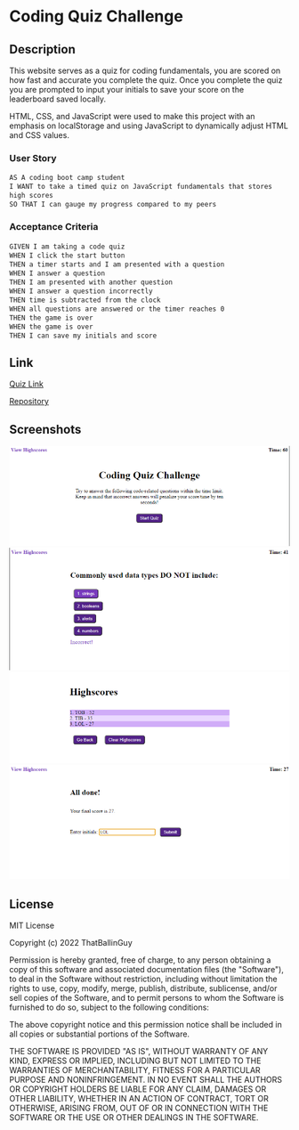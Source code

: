 # Coding Quiz Challenge 

## Description

This website serves as a quiz for coding fundamentals, you are scored on how fast and accurate you complete the quiz. Once you complete the quiz you are prompted to input your initials to save your score on the leaderboard saved locally.

HTML, CSS, and JavaScript were used to make this project with an emphasis on localStorage and using JavaScript to dynamically adjust HTML and CSS values.

### User Story

```
AS A coding boot camp student
I WANT to take a timed quiz on JavaScript fundamentals that stores high scores
SO THAT I can gauge my progress compared to my peers
```

### Acceptance Criteria

```
GIVEN I am taking a code quiz
WHEN I click the start button
THEN a timer starts and I am presented with a question
WHEN I answer a question
THEN I am presented with another question
WHEN I answer a question incorrectly
THEN time is subtracted from the clock
WHEN all questions are answered or the timer reaches 0
THEN the game is over
WHEN the game is over
THEN I can save my initials and score
```

## Link

[Quiz Link](https://thatballinguy.github.io/Code-Quiz/)

[Repository](https://github.com/ThatBallinGuy/Code-Quiz)

## Screenshots
![Screenshot png](assets/images/Start.png)
![Screenshot png](assets/images/Question.png)
![Screenshot png](assets/images/Scores.png)
![Screenshot png](assets/images/Done.png)

## License

MIT License

Copyright (c) 2022 ThatBallinGuy

Permission is hereby granted, free of charge, to any person obtaining a copy
of this software and associated documentation files (the "Software"), to deal
in the Software without restriction, including without limitation the rights
to use, copy, modify, merge, publish, distribute, sublicense, and/or sell
copies of the Software, and to permit persons to whom the Software is
furnished to do so, subject to the following conditions:

The above copyright notice and this permission notice shall be included in all
copies or substantial portions of the Software.

THE SOFTWARE IS PROVIDED "AS IS", WITHOUT WARRANTY OF ANY KIND, EXPRESS OR
IMPLIED, INCLUDING BUT NOT LIMITED TO THE WARRANTIES OF MERCHANTABILITY,
FITNESS FOR A PARTICULAR PURPOSE AND NONINFRINGEMENT. IN NO EVENT SHALL THE
AUTHORS OR COPYRIGHT HOLDERS BE LIABLE FOR ANY CLAIM, DAMAGES OR OTHER
LIABILITY, WHETHER IN AN ACTION OF CONTRACT, TORT OR OTHERWISE, ARISING FROM,
OUT OF OR IN CONNECTION WITH THE SOFTWARE OR THE USE OR OTHER DEALINGS IN THE
SOFTWARE.